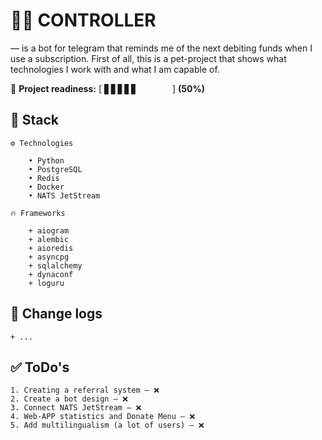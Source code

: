 # 👨‍✈️ CONTROLLER

— is a bot for telegram that reminds me of the next debiting funds when I use a subscription. 
First of all, this is a pet-project that shows what technologies I work with and what I am capable of.

🏃 **Project readiness:** [ ▋▋▋▋▋⠀⠀⠀⠀⠀ ] **(50%)**

## 🚀 Stack
    
    ⚙️ Technologies

        • Python
        • PostgreSQL
        • Redis
        • Docker
        • NATS JetStream
    
    🔥 Frameworks
        
        + aiogram
        + alembic
        + aioredis
        + asyncpg
        + sqlalchemy
        + dynaconf
        + loguru


## 📄 Change logs

    + ...


## ✅ ToDo's

    1. Creating a referral system — ❌
    2. Create a bot design — ❌
    3. Connect NATS JetStream — ❌
    4. Web-APP statistics and Donate Menu — ❌
    5. Add multilingualism (a lot of users) — ❌
